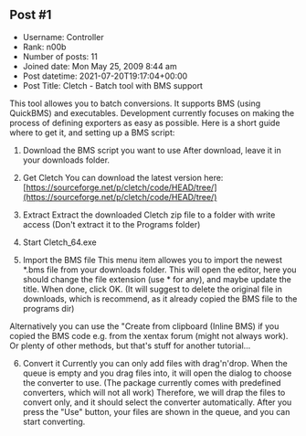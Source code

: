## Post #1
- Username: Controller
- Rank: n00b
- Number of posts: 11
- Joined date: Mon May 25, 2009 8:44 am
- Post datetime: 2021-07-20T19:17:04+00:00
- Post Title: Cletch - Batch tool with BMS support

This tool allowes you to batch conversions. It supports BMS (using QuickBMS) and executables.
Development currently focuses on making the process of defining exporters as easy as possible.
Here is a short guide where to get it, and setting up a BMS script:

1. Download the BMS script you want to use
After download, leave it in your downloads folder.

2. Get Cletch
You can download the latest version here:
[https://sourceforge.net/p/cletch/code/HEAD/tree/](https://sourceforge.net/p/cletch/code/HEAD/tree/)



3. Extract
Extract the downloaded Cletch zip file to a folder with write access (Don't extract it to the Programs folder)

4. Start Cletch_64.exe

5. Import the BMS file
This menu item allowes you to import the newest *.bms file from your downloads folder.
This will open the editor, here you should change the file extension (use * for any), and maybe update the title.
When done, click OK. (It will suggest to delete the original file in downloads, which is recommend, as it already copied the BMS file to the programs dir)

Alternatively you can use the "Create from clipboard (Inline BMS) if you copied the BMS code e.g. from the xentax forum (might not always work).
Or plenty of other methods, but that's stuff for another tutorial...




6. Convert it
Currently you can only add files with drag'n'drop.
When the queue is empty and you drag files into, it will open the dialog to choose the converter to use.
(The package currently comes with predefined converters, which will not all work)
Therefore, we will drap the files to convert only, and it should select the converter automatically.
After you press the "Use" button, your files are shown in the queue, and you can start converting.
